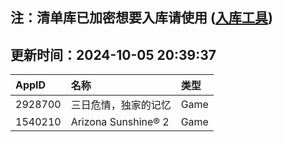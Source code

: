 ## 注：清单库已加密想要入库请使用 ([入库工具](https://github.com/BlankTMing/ManifestAutoUpdate/releases))

## 更新时间：2024-10-05 20:39:37
| AppID | 名称 | 类型  |
| :-------------------- | :----------------------------- | :----------- |
| 2928700 | 三日危情，独家的记忆| Game |
| 1540210 | Arizona Sunshine® 2| Game |
